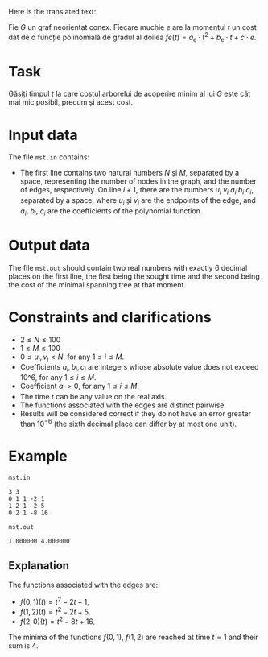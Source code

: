 Here is the translated text:

Fie $G$ un graf neorientat conex. Fiecare muchie $e$ are la momentul $t$ un cost dat de o funcție polinomială de gradul al doilea $fe(t) = a_e \cdot t^2 + b_e \cdot t + c \cdot e$. 

# Task

Găsiți timpul $t$ la care costul arborelui de acoperire minim al lui $G$ este cât mai mic posibil, precum și acest cost. 


# Input data

The file `mst.in` contains:

- The first line contains two natural numbers $N$ și $M$, separated by a space, representing the number of nodes in the graph, and the number of edges, respectively. On line $i + 1$, there are the numbers $u_i \ v_i \ a_i \ b_i \ c_i$, separated by a space, where $u_i$ și $v_i$ are the endpoints of the edge, and $a_i$, $b_i$, $c_i$ are the coefficients of the polynomial function.

# Output data

The file `mst.out` should contain two real numbers with exactly $6$ decimal places on the first line, the first being the sought time and the second being the cost of the minimal spanning tree at that moment.

# Constraints and clarifications

* $2 \leq N \leq 100$
* $1 \leq M \leq 100$
* $0 \leq u_i, v_i < N$, for any $1 \leq i \leq M$.
* Coefficients $a_i, b_i, c_i$ are integers whose absolute value does not exceed 10^6, for any $1 \leq i \leq M$.
* Coefficient $a_i > 0$, for any $1 \leq i \leq M$.
* The time $t$ can be any value on the real axis.
* The functions associated with the edges are distinct pairwise.
* Results will be considered correct if they do not have an error greater than $10^{-6}$ (the sixth decimal place can differ by at most one unit).

# Example

`mst.in`
```
3 3
0 1 1 -2 1
1 2 1 -2 5
0 2 1 -8 16
```

`mst.out`
```
1.000000 4.000000
```

## Explanation

The functions associated with the edges are:

* $f(0,1)(t) = t^2 - 2t + 1$,
* $f(1,2)(t) = t^2 - 2t + 5$, 
* $f(2,0)(t) = t^2  - 8t + 16$. 

The minima of the functions $f(0,1)$, $f(1,2)$ are reached at time $t = 1$ and their sum is $4$.